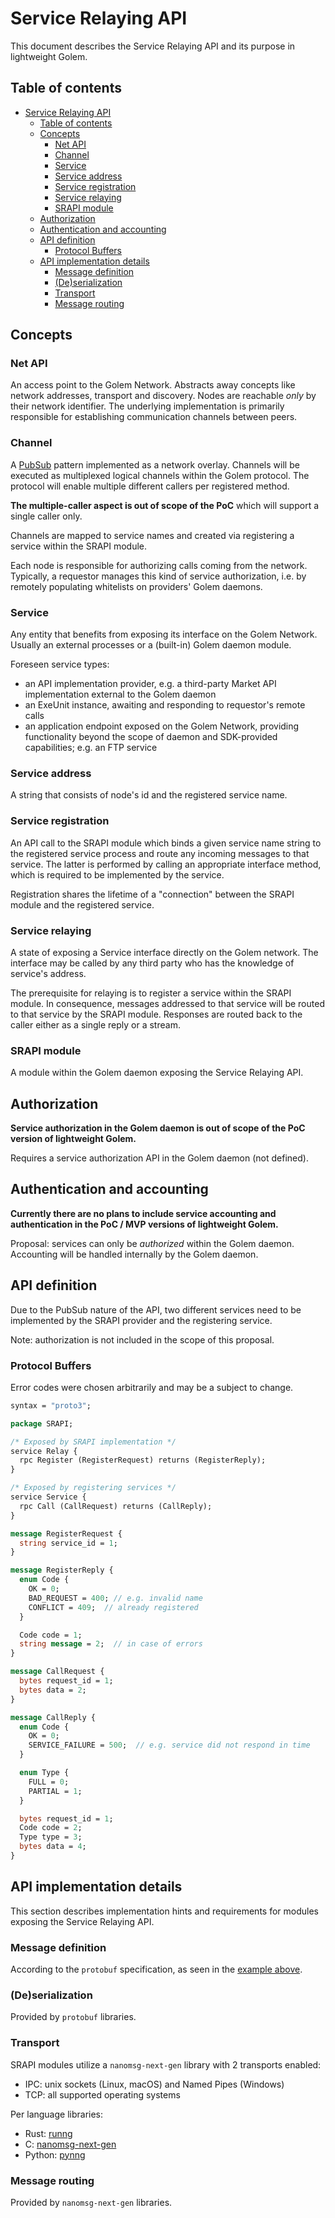 # Service Relaying API

This document describes the Service Relaying API and its purpose in lightweight Golem.

## Table of contents

- [Service Relaying API](#service-relaying-api)
  - [Table of contents](#table-of-contents)
  - [Concepts](#concepts)
    - [Net API](#net-api)
    - [Channel](#channel)
    - [Service](#service)
    - [Service address](#service-address)
    - [Service registration](#service-registration)
    - [Service relaying](#service-relaying)
    - [SRAPI module](#srapi-module)
  - [Authorization](#authorization)
  - [Authentication and accounting](#authentication-and-accounting)
  - [API definition](#api-definition)
    - [Protocol Buffers](#protocol-buffers)
  - [API implementation details](#api-implementation-details)
    - [Message definition](#message-definition)
    - [(De)serialization](#deserialization)
    - [Transport](#transport)
    - [Message routing](#message-routing)

## Concepts

### Net API

An access point to the Golem Network. Abstracts away concepts like network addresses, transport and discovery. Nodes are reachable _only_ by their network identifier. The underlying implementation is primarily responsible for establishing communication channels between peers.

### Channel

A [PubSub](https://en.wikipedia.org/wiki/Publish–subscribe_pattern) pattern implemented as a network overlay. Channels will be executed as multiplexed logical channels within the Golem protocol. The protocol will enable multiple different callers per registered method.

**The multiple-caller aspect is out of scope of the PoC** which will support a single caller only.

Channels are mapped to service names and created via registering a service within the SRAPI module.

Each node is responsible for authorizing calls coming from the network. Typically, a requestor manages this kind of service authorization, i.e. by remotely populating whitelists on providers' Golem daemons.

### Service

Any entity that benefits from exposing its interface on the Golem Network. Usually an external processes or a (built-in) Golem daemon module.

Foreseen service types:

- an API implementation provider, e.g. a third-party Market API implementation external to the Golem daemon
- an ExeUnit instance, awaiting and responding to requestor's remote calls
- an application endpoint exposed on the Golem Network, providing functionality beyond the scope of daemon and SDK-provided capabilities; e.g. an FTP service

### Service address

A string that consists of node's id and the registered service name.

### Service registration

An API call to the SRAPI module which binds a given service name string to the registered service process and route any incoming messages to that service. The latter is performed by calling an appropriate interface method, which is required to be implemented by the service.

Registration shares the lifetime of a "connection" between the SRAPI module and the registered service.

### Service relaying

A state of exposing a Service interface directly on the Golem network. The interface may be called by any third party who has the knowledge of service's address.

The prerequisite for relaying is to register a service within the SRAPI module. In consequence, messages addressed to that service will be routed to that service by the SRAPI module. Responses are routed back to the caller either as a single reply or a stream.

### SRAPI module

A module within the Golem daemon exposing the Service Relaying API.

## Authorization

**Service authorization in the Golem daemon is out of scope of the PoC version of lightweight Golem.**

Requires a service authorization API in the Golem daemon (not defined).

## Authentication and accounting

**Currently there are no plans to include service accounting and authentication in the PoC / MVP versions of lightweight Golem.**

Proposal: services can only be _authorized_ within the Golem daemon. Accounting will be handled internally by the Golem daemon.

## API definition

Due to the PubSub nature of the API, two different services need to be implemented by the SRAPI provider and the registering service.

Note: authorization is not included in the scope of this proposal.

### Protocol Buffers

Error codes were chosen arbitrarily and may be a subject to change.

```protobuf
syntax = "proto3";

package SRAPI;

/* Exposed by SRAPI implementation */
service Relay {
  rpc Register (RegisterRequest) returns (RegisterReply);
}

/* Exposed by registering services */
service Service {
  rpc Call (CallRequest) returns (CallReply);
}

message RegisterRequest {
  string service_id = 1;
}

message RegisterReply {
  enum Code {
    OK = 0;
    BAD_REQUEST = 400; // e.g. invalid name
    CONFLICT = 409;  // already registered
  }

  Code code = 1;
  string message = 2;  // in case of errors
}

message CallRequest {
  bytes request_id = 1;
  bytes data = 2;
}

message CallReply {
  enum Code {
    OK = 0;
    SERVICE_FAILURE = 500;  // e.g. service did not respond in time
  }

  enum Type {
    FULL = 0;
    PARTIAL = 1;
  }

  bytes request_id = 1;
  Code code = 2;
  Type type = 3;
  bytes data = 4;
}
```

## API implementation details

This section describes implementation hints and requirements for modules exposing the Service Relaying API.

### Message definition

According to the `protobuf` specification, as seen in the [example above](#protocol-buffers).

### (De)serialization

Provided by `protobuf` libraries.

### Transport

SRAPI modules utilize a `nanomsg-next-gen` library with 2 transports enabled:

- IPC: unix sockets (Linux, macOS) and Named Pipes (Windows)
- TCP: all supported operating systems

Per language libraries:

- Rust: [runng](https://github.com/jeikabu/runng)
- C: [nanomsg-next-gen](https://github.com/nanomsg/nng)
- Python: [pynng](https://github.com/codypiersall/pynng)

### Message routing

Provided by `nanomsg-next-gen` libraries.
